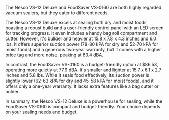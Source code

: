 The Nesco VS-12 Deluxe and FoodSaver VS-0160 are both highly regarded vacuum sealers, but they cater to different needs.

The Nesco VS-12 Deluxe excels at sealing both dry and moist foods, boasting a robust build and a user-friendly control panel with an LED screen for tracking progress. It even includes a handy bag roll compartment and cutter. However, it's bulkier and heavier at 15.8 x 7.8 x 4.3 inches and 6.0 lbs. It offers superior suction power (78-80 kPA for dry and 52-70 kPA for moist foods) and a generous two-year warranty, but it comes with a higher price tag and more noise, peaking at 83.4 dBA.

In contrast, the FoodSaver VS-0160 is a budget-friendly option at $86.53, operating more quietly at 77.9 dBA. It's smaller and lighter at 15.7 x 6.1 x 2.7 inches and 5.8 lbs. While it seals food effectively, its suction power is slightly lower (62-63 kPA for dry and 45-58 kPA for moist foods), and it offers only a one-year warranty. It lacks extra features like a bag cutter or holder.

In summary, the Nesco VS-12 Deluxe is a powerhouse for sealing, while the FoodSaver VS-0160 is compact and budget-friendly. Your choice depends on your sealing needs and budget.